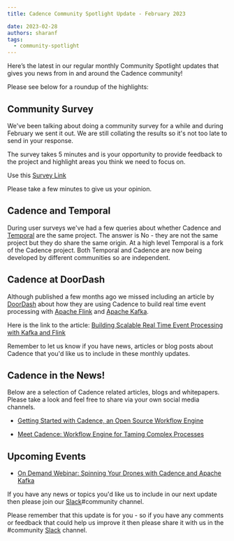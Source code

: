```yaml
---
title: Cadence Community Spotlight Update - February 2023

date: 2023-02-28
authors: sharanf
tags:
  - community-spotlight
---
```

Here’s the latest in our regular monthly Community Spotlight updates that gives you news from in and around the Cadence community!

Please see below for a roundup of the highlights:

## Community Survey ##
We've been talking about doing a community survey for a while and during February we sent it out. We are still collating the results so it's not too late to send in your response.

The survey takes 5 minutes and is your opportunity to provide feedback to the project and highlight areas you think we need to focus on.

Use this [Survey Link](https://uber.surveymonkey.com/r/ZS83WJW)

Please take a few minutes to give us your opinion.

## Cadence and Temporal ##
During user surveys we've had a few queries about whether Cadence and [Temporal](https://temporal.io/) are the same project. The answer is No - they are not the same project but they do share the same origin. At a high level Temporal is a fork of the Cadence project. Both Temporal and Cadence are now being developed by different communities so are independent.

## Cadence at DoorDash ##
Although published a few months ago we missed including an article by [DoorDash](https://doordash.engineering/) about how they are using Cadence to build real time event processing with [Apache Flink](https://flink.apache.org/) and [Apache Kafka](https://kafka.apache.org/).

Here is the link to the article: [Building Scalable Real Time Event Processing with Kafka and Flink](https://doordash.engineering/2022/08/02/building-scalable-real-time-event-processing-with-kafka-and-flink/)

Remember to let us know if you have news, articles or blog posts about Cadence that you'd like us to include in these monthly updates.

## Cadence in the News!

Below are a selection of Cadence related articles, blogs and whitepapers. Please take a look and feel free to share via your own social media channels.

- [Getting Started with Cadence, an Open Source Workflow Engine](https://opensource.com/article/22/6/cadence-open-source-workflow-engine)

- [Meet Cadence: Workflow Engine for Taming Complex Processes](https://thenewstack.io/meet-cadence-workflow-engine-for-taming-complex-processes/)

## Upcoming Events

- [On Demand Webinar: Spinning Your Drones with Cadence and Apache Kafka](https://info.instaclustr.com/webinar-spinning-drones-cadence-kafka.html)

If you have any news or topics you'd like us to include in our next update then please join our [Slack](http://t.uber.com/cadence-slack)#community channel.

Please remember that this update is for you - so if you have any comments or feedback that could help us improve it then please share it with us in the #community [Slack](http://t.uber.com/cadence-slack) channel.
